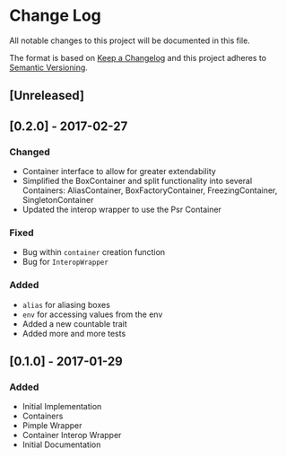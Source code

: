 # Change Log
All notable changes to this project will be documented in this file.

The format is based on [Keep a Changelog](http://keepachangelog.com/)
and this project adheres to [Semantic Versioning](http://semver.org/).

## [Unreleased]

## [0.2.0] - 2017-02-27

### Changed

- Container interface to allow for greater extendability
- Simplified the BoxContainer and split functionality into several Containers: AliasContainer, BoxFactoryContainer, FreezingContainer,
SingletonContainer
- Updated the interop wrapper to use the Psr Container

### Fixed

- Bug within `container` creation function
- Bug for `InteropWrapper`

### Added

- `alias` for aliasing boxes
- `env` for accessing values from the env
- Added a new countable trait
- Added more and more tests

## [0.1.0] - 2017-01-29
### Added

- Initial Implementation
- Containers
- Pimple Wrapper
- Container Interop Wrapper
- Initial Documentation
